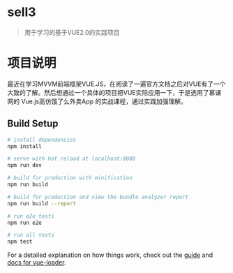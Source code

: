 # sell3

> 用于学习的基于VUE2.0的实践项目

# 项目说明
最近在学习MVVM前端框架VUE.JS，在阅读了一遍官方文档之后对VUE有了一个大致的了解。然后想通过一个具体的项目把VUE实际应用一下，于是选用了慕课网的  Vue.js高仿饿了么外卖App 的实战课程，通过实践加强理解。

## Build Setup

``` bash
# install dependencies
npm install

# serve with hot reload at localhost:8080
npm run dev

# build for production with minification
npm run build

# build for production and view the bundle analyzer report
npm run build --report

# run e2e tests
npm run e2e

# run all tests
npm test
```

For a detailed explanation on how things work, check out the [guide](http://vuejs-templates.github.io/webpack/) and [docs for vue-loader](http://vuejs.github.io/vue-loader).
